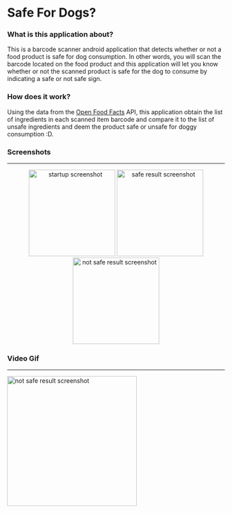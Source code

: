 # Safe For Dogs?
### What is this application about?
<p align="left">This is a barcode scanner android application that detects whether or not a food product is safe for dog consumption. In other words, you will scan the barcode located on the food product and this application will let you know whether or not the scanned product is safe for the dog to consume by indicating a safe or not safe sign.</p>

### How does it work?
<p align="left">Using the data from the <a href="http://world.openfoodfacts.org">Open Food Facts</a> API, this application obtain the list of ingredients in each scanned item barcode and compare it to the list of unsafe ingredients and deem the product safe or unsafe for doggy consumption :D.</p>

### Screenshots
***
<p align="center"><img src="https://user-images.githubusercontent.com/25874129/162659754-f426115d-998b-4813-b23c-fc157c25744d.png" alt="startup screenshot" width=200; styles="display:'inline-block';"> <img src="https://user-images.githubusercontent.com/25874129/162659816-d17b6f3e-5a1b-42fb-a298-805e7f1444bd.png" alt="safe result screenshot" width=200;> <img src="https://user-images.githubusercontent.com/25874129/162659859-de18f653-293e-4f11-bd85-857decafa283.png" alt="not safe result screenshot" width=200;> </p>

### Video Gif
***
<img src="https://user-images.githubusercontent.com/25874129/162660222-4347619a-bc53-441c-8293-36b716087a1b.gif" alt="not safe result screenshot" width=300;>
